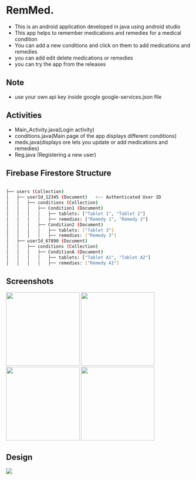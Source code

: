 # RemMed.
- This is an android application developed in java using android studio
- This app helps to remember medications and remedies for a medical condition
- You can add a new conditions and click on them to add medications and remedies
- you can add edit delete medications or remedies
- you can try the app from the releases
## Note
- use your own api key inside google google-services.json file
## Activities
- Main_Activity.java(Login activity)
- conditions.java(Main page of the app displays different conditions)
- meds.java(displays ore lets you update or add medications and remedies)
- Reg.java (Registering a new user)

## Firebase Firestore Structure

```bash

├── users (Collection)  
│   ├── userId_12345 (Document)   <-- Authenticated User ID  
│   │   ├── conditions (Collection)  
│   │   │   ├── Condition1 (Document)  
│   │   │   │   ├── tablets: ["Tablet 1", "Tablet 2"]  
│   │   │   │   ├── remedies: ["Remedy 1", "Remedy 2"]  
│   │   │   ├── Condition2 (Document)  
│   │   │   │   ├── tablets: ["Tablet 3"]  
│   │   │   │   ├── remedies: ["Remedy 3"]  
│   ├── userId_67890 (Document)  
│   │   ├── conditions (Collection)  
│   │   │   ├── ConditionA (Document)  
│   │   │   │   ├── tablets: ["Tablet A1", "Tablet A2"]  
│   │   │   │   ├── remedies: ["Remedy A1"]  

```

## Screenshots
<img src="https://github.com/user-attachments/assets/9e0f2789-ffe2-40e5-80e8-a916452d163b" width="200" />
<img src="https://github.com/user-attachments/assets/5b3817c4-19ab-4ae3-93a4-1d15292ef99b" width="200" />
<img src="https://github.com/user-attachments/assets/7dff8244-0adf-4e19-b58a-5dc1d246ed7a" width="200" />
<img src="https://github.com/user-attachments/assets/48aa8101-cae4-480c-a74d-c0595f4e9f13" width="200" />

## Design
<img src="https://github.com/user-attachments/assets/2f24ccbb-34fb-4dec-8728-960b915a0094"/>

    
